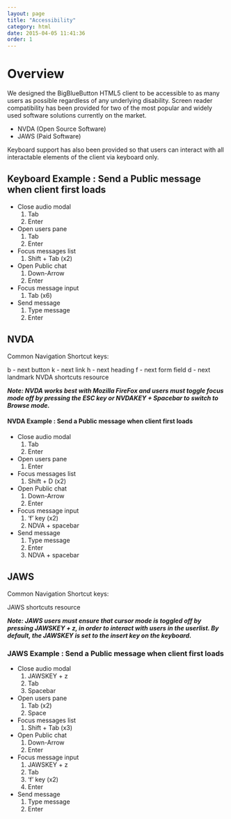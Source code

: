 ```yaml
---
layout: page
title: "Accessibility"
category: html
date: 2015-04-05 11:41:36
order: 1
---
```



# Overview 

We designed the BigBlueButton HTML5 client to be accessible to as many users as possible regardless of any underlying disability. Screen reader compatibility has been provided for two of the most popular and widely used software solutions currently on the market.
 
  * NVDA (Open Source Software)
  * JAWS (Paid Software)

Keyboard support has also been provided so that users can interact with all interactable elements of the client via keyboard only.

## Keyboard Example : Send a Public message when client first loads

* Close audio modal
  1. Tab
  2. Enter
* Open users pane
  1. Tab
  2. Enter
* Focus messages list
  1. Shift + Tab (x2)
* Open Public chat
  1. Down-Arrow
  2. Enter
* Focus message input
  1. Tab (x6)
* Send message
  1. Type message
  2. Enter


## NVDA 

Common Navigation Shortcut keys: 

b - next button
k - next link
h - next heading
f - next form field
d - next landmark
NVDA shortcuts resource

***Note: NVDA works best with Mozilla FireFox and users must toggle focus mode off by pressing the ESC key or NVDAKEY + Spacebar to switch to Browse mode.***

#### NVDA Example : Send a Public message when client first loads 

* Close audio modal
  1. Tab
  2. Enter
* Open users pane
  1. Enter
* Focus messages list
  1. Shift + D (x2)
* Open Public chat
  1. Down-Arrow
  2. Enter
* Focus message input
  1. ‘f’ key (x2)
  2. NDVA + spacebar
* Send message
  1. Type message
  2. Enter
  3. NDVA + spacebar


## JAWS

Common Navigation Shortcut keys:

JAWS shortcuts resource

***Note: JAWS users must ensure that cursor mode is toggled off by pressing JAWSKEY + z, in order to interact with users in the userlist. By default, the JAWSKEY is set to the insert key on the keyboard.***

### JAWS Example : Send a Public message when client first loads

* Close audio modal
  1. JAWSKEY + z
  2. Tab
  3. Spacebar
* Open users pane
  1. Tab (x2)
  2. Space
* Focus messages list
  1. Shift + Tab (x3)
* Open Public chat
  1. Down-Arrow
  2. Enter
* Focus message input
  1. JAWSKEY + z
  2. Tab
  3. ‘f’ key (x2)
  4. Enter
* Send message
  1. Type message
  2. Enter
